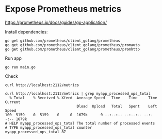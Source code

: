 # Expose Prometheus metrics

https://prometheus.io/docs/guides/go-application/

Install dependencies:

```
go get github.com/prometheus/client_golang/prometheus
go get github.com/prometheus/client_golang/prometheus/promauto
go get github.com/prometheus/client_golang/prometheus/promhttp
```

Run app

```
go run main.go
```

Check

```
curl http://localhost:2112/metrics
```

```
curl http://localhost:2112/metrics | grep myapp_processed_ops_total
  % Total    % Received % Xferd  Average Speed   Time    Time     Time  Current
                                 Dload  Upload   Total   Spent    Left  Speed
100  5159    0  5159    0     0  1679k      0 --:--:-- --:--:-- --:--:-- 1679k
# HELP myapp_processed_ops_total The total number of processed events
# TYPE myapp_processed_ops_total counter
myapp_processed_ops_total 87
```
